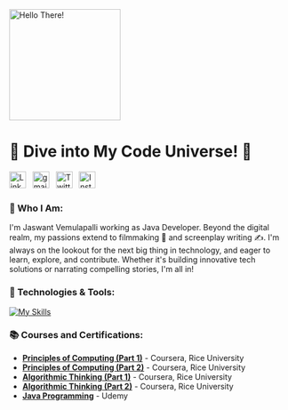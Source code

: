 <div align="left">

<img src="https://media.giphy.com/media/Nx0rz3jtxtEre/giphy.gif" alt="Hello There!" width="200" />

<h1>🚀 Dive into My Code Universe! 🌌</h1>

<a href="https://www.linkedin.com/in/jaswant-vemulapalli/" target="_blank"><img src="https://www.linkedin.com/favicon.ico" width="30" alt="LinkedIn"></a>&nbsp;&nbsp;
<a href="mailto:vjaswant7@gmail.co" target="_blank"><img src="https://mail.google.com/favicon.ico" width="30" alt="gmail"></a>&nbsp;&nbsp;
<a href="https://twitter.com/Jaswant72" target="_blank"><img src="https://www.twitter.com/favicon.ico" width="30" alt="Twitter"></a>&nbsp;&nbsp;
<a href="https://www.instagram.com/jaswant_vemulapalli/" target="_blank"><img src="https://www.instagram.com/favicon.ico" width="30" alt="Instagram"></a>

<h3>👤 Who I Am:</h3>
<p>
  I'm Jaswant Vemulapalli working as Java Developer. Beyond the digital realm, my passions extend to filmmaking 🎥 and screenplay writing ✍️. I'm always on the lookout for the next big thing in technology, and eager to learn, explore, and contribute. Whether it's building innovative tech solutions or narrating compelling stories, I'm all in!
</p>

<h3>🔧 Technologies & Tools:</h3>

[![My Skills](https://skillicons.dev/icons?i=java,spring,hibernate,mysql,postman,python,tensorflow,javascript,react)](https://skillicons.dev)

<h3>📚 Courses and Certifications:</h3>

- [**Principles of Computing (Part 1)**](https://coursera.org/share/5f4afd231643c47d5ae9576732bff8c9) - Coursera, Rice University
- [**Principles of Computing (Part 2)**](https://coursera.org/share/f5f5fd0efa9bcfc637cc213510ac388a) - Coursera, Rice University
- [**Algorithmic Thinking (Part 1)**](https://coursera.org/share/b596ca25b0c9c856039e40d553722e7f) - Coursera, Rice University
- [**Algorithmic Thinking (Part 2)**](https://coursera.org/share/28921927fd0722e87835a1a7c586c9a2) - Coursera, Rice University
- [**Java Programming**](https://www.udemy.com/certificate/UC-1c0f245d-a4e2-4f70-a5e1-d024c2bc44fc/) - Udemy

</div>

